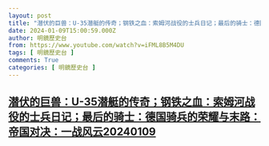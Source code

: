 ```yaml
---
layout: post
title: "潜伏的巨兽：U-35潜艇的传奇；钢铁之血：索姆河战役的士兵日记；最后的骑士：德国骑兵的荣耀与末路：帝国对决：一战风云20240109"
date: 2024-01-09T15:00:59.000Z
author: 明鏡歷史台
from: https://www.youtube.com/watch?v=iFML8B5M4DU
tags: [ 明鏡歷史台 ]
comments: True
categories: [ 明鏡歷史台 ]
---
```

<!--1704812459000-->
[潜伏的巨兽：U-35潜艇的传奇；钢铁之血：索姆河战役的士兵日记；最后的骑士：德国骑兵的荣耀与末路：帝国对决：一战风云20240109](https://www.youtube.com/watch?v=iFML8B5M4DU)
------

<div>

</div>
